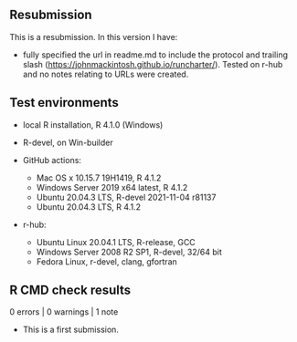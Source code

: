 ## Resubmission

This is a resubmission. In this version I have:  

* fully specified the url in readme.md to include the protocol and trailing slash (https://johnmackintosh.github.io/runcharter/). Tested on r-hub and no notes relating to URLs were created.  


## Test environments
* local R installation, R 4.1.0 (Windows)

* R-devel, on Win-builder

* GitHub actions:
  * Mac OS x 10.15.7 19H1419, R 4.1.2
  * Windows Server 2019 x64 latest, R 4.1.2
  * Ubuntu 20.04.3 LTS, R-devel 2021-11-04 r81137
  * Ubuntu 20.04.3 LTS, R 4.1.2

* r-hub:
  * Ubuntu Linux 20.04.1 LTS, R-release, GCC
  * Windows Server 2008 R2 SP1, R-devel, 32/64 bit
  * Fedora Linux, r-devel, clang, gfortran

## R CMD check results

0 errors | 0 warnings | 1 note

* This is a first submission.  


